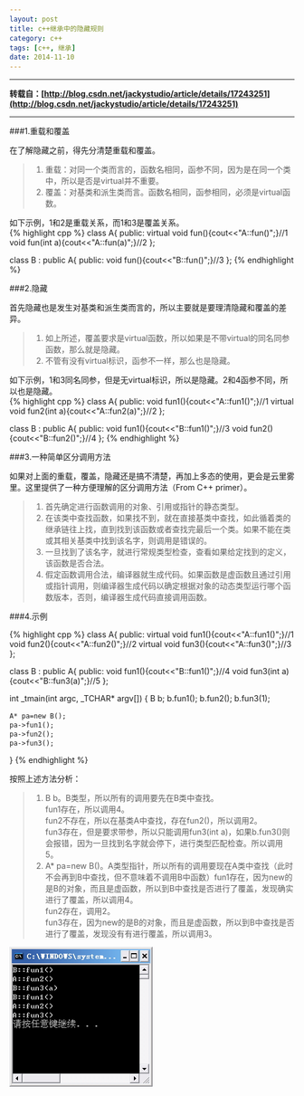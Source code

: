 ```yaml
---
layout: post
title: c++继承中的隐藏规则
category: c++
tags: [c++, 继承]
date: 2014-11-10
---
```



---
**转载自：[http://blog.csdn.net/jackystudio/article/details/17243251](http://blog.csdn.net/jackystudio/article/details/17243251)**

---

###1.重载和覆盖

在了解隐藏之前，得先分清楚重载和覆盖。  

> 1. 重载：对同一个类而言的，函数名相同，函参不同，因为是在同一个类中，所以是否是virtual并不重要。  
> 2. 覆盖：对基类和派生类而言。函数名相同，函参相同，必须是virtual函数。  

如下示例，1和2是重载关系，而1和3是覆盖关系。  
{% highlight cpp %}
class A{
public:
	virtual void fun(){cout<<"A::fun()";}//1
	void fun(int a){cout<<"A::fun(a)";}//2
};

class B : public A{
public:
	void fun(){cout<<"B::fun()";}//3
};
{% endhighlight %}

###2.隐藏

首先隐藏也是发生对基类和派生类而言的，所以主要就是要理清隐藏和覆盖的差异。  

> 1. 如上所述，覆盖要求是virtual函数，所以如果是不带virtual的同名同参函数，那么就是隐藏。  
> 2. 不管有没有virtual标识，函参不一样，那么也是隐藏。

<!-- more -->
如下示例，1和3同名同参，但是无virtual标识，所以是隐藏。2和4函参不同，所以也是隐藏。  
{% highlight cpp %}
class A{
public:
	void fun1(){cout<<"A::fun1()";}//1
	virtual void fun2(int a){cout<<"A::fun2(a)";}//2
};

class B : public A{
public:
	void fun1(){cout<<"B::fun1()";}//3
	void fun2(){cout<<"B::fun2()";}//4
};
{% endhighlight %}

###3.一种简单区分调用方法

如果对上面的重载，覆盖，隐藏还是搞不清楚，再加上多态的使用，更会是云里雾里。这里提供了一种方便理解的区分调用方法（From C++ primer）。  

> 1. 首先确定进行函数调用的对象、引用或指针的静态类型。  
> 2. 在该类中查找函数，如果找不到，就在直接基类中查找，如此循着类的继承链往上找，直到找到该函数或者查找完最后一个类。如果不能在类或其相关基类中找到该名字，则调用是错误的。  
> 3. 一旦找到了该名字，就进行常规类型检查，查看如果给定找到的定义，该函数是否合法。  
> 4. 假定函数调用合法，编译器就生成代码。如果函数是虚函数且通过引用或指针调用，则编译器生成代码以确定根据对象的动态类型运行哪个函数版本，否则，编译器生成代码直接调用函数。  

###4.示例

{% highlight cpp %}
class A{
public:
	virtual void fun1(){cout<<"A::fun1()";}//1
	void fun2(){cout<<"A::fun2()";}//2
	virtual void fun3(){cout<<"A::fun3()";}//3
};

class B : public A{
public:
	void fun1(){cout<<"B::fun1()";}//4
	void fun3(int a){cout<<"B::fun3(a)";}//5
};

int _tmain(int argc, _TCHAR* argv[])
{
	B b;
	b.fun1();
	b.fun2();
	b.fun3(1);

	A* pa=new B();
	pa->fun1();
	pa->fun2();
	pa->fun3();
}
{% endhighlight %}

按照上述方法分析：  

> 1. B b。B类型，所以所有的调用要先在B类中查找。  
fun1存在，所以调用4。  
fun2不存在，所以在基类A中查找，存在fun2()，所以调用2。  
fun3存在，但是要求带参，所以只能调用fun3(int a)，如果b.fun3()则会报错，因为一旦找到名字就会停下，进行类型匹配检查。所以调用5。
> 2. A* pa=new B()。A类型指针，所以所有的调用要现在A类中查找（此时不会再到B中查找，但不意味着不调用B中函数）fun1存在，因为new的是B的对象，而且是虚函数，所以到B中查找是否进行了覆盖，发现确实进行了覆盖，所以调用4。  
fun2存在，调用2。  
fun3存在，因为new的是B的对象，而且是虚函数，所以到B中查找是否进行了覆盖，发现没有有进行覆盖，所以调用3。

![cppresult](/images/cppresult_2014_11_10.jpg)  
